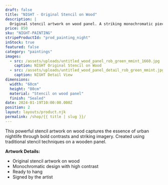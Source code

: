 ```yaml
---
draft: false
title: "NIGHT - Original Stencil on Wood"
description: |
  Original stencil artwork on wood panel. A striking monochromatic piece exploring themes of darkness and urban landscapes.
price: 850
sku: "NIGHT-PAINTING"
stripeProductId: "prod_painting_night"
inStock: true
featured: false
category: "paintings"
images:
  - src: /assets/uploads/untitled_wood_panel_rob_green_mmint_1660.jpg
    caption: NIGHT Original Stencil on Wood
  - src: /assets/uploads/untitled_wood_panel_detail_rob_green_mmint.jpg
    caption: NIGHT Detail View
dimensions:
  width: "60cm"
  height: "80cm"
  material: "Stencil on wood panel"
  finish: "Sealed"
date: 2024-01-19T10:00:00.000Z
position: 2
layout: layouts/product.njk
permalink: /shop/{{ title | slug }}/
---
```


This powerful stencil artwork on wood captures the essence of urban nightlife through bold contrasts and striking imagery. Created using traditional stencil techniques on a wooden panel.

**Artwork Details:**
- Original stencil artwork on wood
- Monochromatic design with high contrast
- Ready to hang
- Signed by the artist